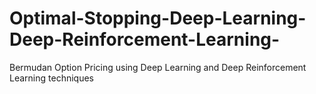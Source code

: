 # Optimal-Stopping-Deep-Learning-Deep-Reinforcement-Learning-
Bermudan Option Pricing using Deep Learning and Deep Reinforcement Learning techniques
